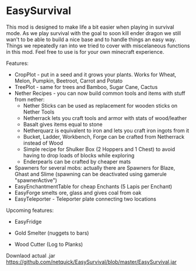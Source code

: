 # EasySurvival
This mod is designed to make life a bit easier when playing in survival mode. As we play survival with the goal to soon kill ender dragon we still wan't to be able to build
a nice base and to handle things an easy way. Things we repeatedly ran into we tried to cover with miscelaneous functions in this mod. Feel free to use is for your own
minecraft experience.


Features:
- CropPlot - put in a seed and it grows your plants. Works for Wheat, Melon, Pumpkin, Beetroot, Carrot and Potato
- TreePlot - same for trees and Bamboo, Sugar Cane, Cactus
- Nether Recipes - you can now build common tools and items with stuff from nether:
   - Nether Sticks can be used as replacement for wooden sticks on Nether Tools
   - Netherrack lets you craft tools and armor with stats of wood/leather
   - Basalt gives items equal to stone
   - Netherquarz is equivalent to iron and lets you craft iron ingots from it
   - Bucket, Ladder, Workbench, Forge can be crafted from Netherrack instead of Wood
   - Simple recipe for Shulker Box (2 Hoppers and 1 Chest) to avoid having to drop loads of blocks while exploring
   - Enderpearls can be crafted by cheaper mats
- Spawners for several mobs: actually there are Spawners for Blaze, Ghast and Slime (spawning can be deactivated using gamerule "spawnerActive")
- EasyEnchantmentTable for cheap Enchants (5 Lapis per Enchant)
- EasyForge smelts ore, glass and gives coal from oak
- EasyTeleporter - Teleporter plate connecting two locations



Upcoming features:
- EasyFridge

- Gold Smelter (nuggets to bars)
- Wood Cutter (Log to Planks)



Downlaod actual .jar
https://github.com/netquick/EasySurvival/blob/master/EasySurvival.jar

